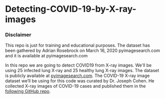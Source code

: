 # Detecting-COVID-19-by-X-ray-images

<h3>Disclaimer</h3>
</strong></p>This repo is just for training and educational purposes. The dataset has been gathered by Adrian Rosebrock on March 16, 2020 pyimagesearch.com and it is available at pyimagesearch.com</strong></p>

In this repo we are going to detect COVID19 from X-ray images. We'll be using 25 infected lung X-ray and 25 healthy lung X-ray images. The dataset is publicly available at [pyimagesearch.com](https://pyimagesearch.com/2020/03/16/detecting-covid-19-in-x-ray-images-with-keras-tensorflow-and-deep-learning/).
The COVID-19 X-ray image dataset we’ll be using for this code was curated by Dr. Joseph Cohen. He collected X-ray images of COVID-19 cases and published them in the [following GitHub repo](https://github.com/ieee8023/covid-chestxray-dataset). 
